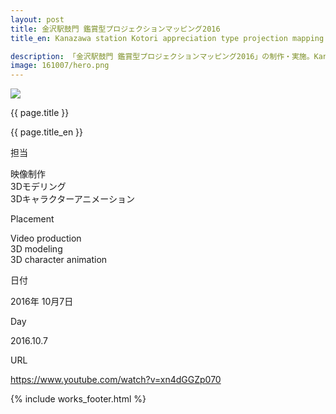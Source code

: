 ```yaml
---
layout: post
title: 金沢駅鼓門 鑑賞型プロジェクションマッピング2016
title_en: Kanazawa station Kotori appreciation type projection mapping 2016

description: 「金沢駅鼓門 鑑賞型プロジェクションマッピング2016」の制作・実施。Kanazawa station Kotori appreciation type projection mapping 2016
image: 161007/hero.png
---
```


<div class="wrapper blog works">
  <section>
    <div class="blog_hero"><img src="{{site.baseurl}}/assets/img/works/{{ page.image }}"></div>
    <div class="page">
      <div class="title">
        <p>{{ page.title }}</p>
        <p class="en">{{ page.title_en }}</p>
      </div>
      <div class="detail">
        <div class="text">
          <div>
            <p class="note01">担当</p>
            <p class="note02">映像制作<br>3Dモデリング<br>3Dキャラクターアニメーション</p>
          </div>
          <div class="en">
            <p class="note01">Placement</p>
            <p class="note02">Video production<br>3D modeling<br>3D character animation</p>
          </div>
        </div>
        <div class="text">
          <div>
            <p class="note01">日付</p>
            <p class="note02">2016年 10月7日</p>
          </div>
          <div class="en">
            <p class="note01">Day</p>
            <p class="note02">2016.10.7</p>
          </div>
        </div>
        <div class="text">
          <div>
            <p class="note01">URL</p>
            <p class="note02"><a href="https://www.youtube.com/watch?v=xn4dGGZp070" target="_blank">https://www.youtube.com/watch?v=xn4dGGZp070</a></p>
          </div>
        </div>
      </div>
    </div>
    {% include works_footer.html %}
  </section>
</div>
